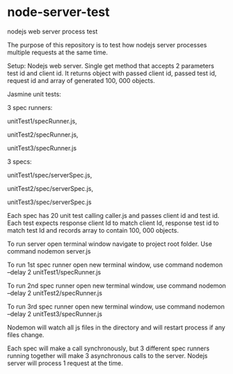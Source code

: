 node-server-test
================

nodejs web server process test 

The purpose of this repository is to test how nodejs server processes multiple requests at the same time.


Setup:  Nodejs web server. Single get method that accepts 2 parameters test id and client id. It returns object with passed client id, passed test id, request id and array of generated 100, 000 objects. 

Jasmine unit tests:

3 spec runners: 

unitTest1/specRunner.js,

unitTest2/specRunner.js,

unitTest3/specRunner.js

3 specs:

unitTest1/spec/serverSpec.js,

unitTest2/spec/serverSpec.js,

unitTest3/spec/serverSpec.js

Each spec has 20 unit test calling caller.js and passes client id and test id.
Each test expects response client Id to match client Id, response test id to match test Id and records array to contain 100, 000 objects.

To run server open terminal window navigate to project root folder.
Use command nodemon server.js

To run 1st spec runner open new terminal window, use command nodemon –delay 2 unitTest1/specRunner.js

To run 2nd spec runner open new terminal window, use command nodemon –delay 2 unitTest2/specRunner.js

To run 3rd spec runner open new terminal window, use command nodemon –delay 2 unitTest3/specRunner.js

Nodemon will watch all js files in the directory and will restart process if any files change.

Each spec will make a call synchronously, but 3 different spec runners running together will make 3 asynchronous calls to the server.  Nodejs server will process 1 request at the time.
